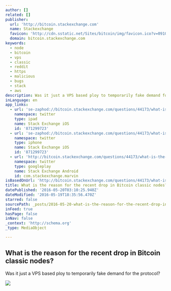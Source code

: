 ```yaml
---
author: []
related: []
publisher:
  url: 'http://bitcoin.stackexchange.com'
  name: Stackexchange
  favicon: 'http://cdn.sstatic.net/Sites/bitcoin/img/favicon.ico?v=0910168c5c65'
  domain: bitcoin.stackexchange.com
keywords:
  - node
  - bitcoin
  - vps
  - classic
  - reddit
  - https
  - malicious
  - bugs
  - stack
  - aws
description: Was it just a VPS based ploy to temporarily fake demand for the protocol?
inLanguage: en
app_links:
  - url: 'se-zaphod://bitcoin.stackexchange.com/questions/44173/what-is-the-reason-for-the-recent-drop-in-bitcoin-classic-nodes'
    namespace: twitter
    type: ipad
    name: Stack Exchange iOS
    id: '871299723'
  - url: 'se-zaphod://bitcoin.stackexchange.com/questions/44173/what-is-the-reason-for-the-recent-drop-in-bitcoin-classic-nodes'
    namespace: twitter
    type: iphone
    name: Stack Exchange iOS
    id: '871299723'
  - url: 'http://bitcoin.stackexchange.com/questions/44173/what-is-the-reason-for-the-recent-drop-in-bitcoin-classic-nodes'
    namespace: twitter
    type: googleplay
    name: Stack Exchange Android
    id: com.stackexchange.marvin
isBasedOnUrl: 'http://bitcoin.stackexchange.com/questions/44173/what-is-the-reason-for-the-recent-drop-in-bitcoin-classic-nodes'
title: What is the reason for the recent drop in Bitcoin classic nodes?
datePublished: '2016-05-20T03:10:25.940Z'
dateModified: '2016-05-19T18:35:56.470Z'
starred: false
sourcePath: _posts/2016-05-20-what-is-the-reason-for-the-recent-drop-in-bitcoin-classic-no.md
inFeed: true
hasPage: false
inNav: false
_context: 'http://schema.org'
_type: MediaObject

---
```

<article style=""><h1>What is the reason for the recent drop in Bitcoin classic nodes?</h1><p>Was it just a VPS based ploy to temporarily fake demand for the protocol?</p><img src="http://cdn.sstatic.net/Sites/bitcoin/img/apple-touch-icon.png?v=a43e5a337e6b&amp;a" /></article>
